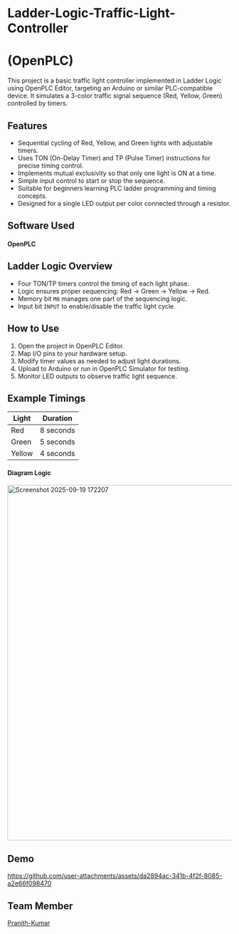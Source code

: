 # Ladder-Logic-Traffic-Light-Controller


# (OpenPLC)

This project is a basic traffic light controller implemented in Ladder Logic using OpenPLC Editor, targeting an Arduino or similar PLC-compatible device. It simulates a 3-color traffic signal sequence (Red, Yellow, Green) controlled by timers.

## Features

- Sequential cycling of Red, Yellow, and Green lights with adjustable timers.
- Uses TON (On-Delay Timer) and TP (Pulse Timer) instructions for precise timing control.
- Implements mutual exclusivity so that only one light is ON at a time.
- Simple input control to start or stop the sequence.
- Suitable for beginners learning PLC ladder programming and timing concepts.
- Designed for a single LED output per color connected through a resistor.

## Software Used

#### OpenPLC

  
## Ladder Logic Overview

- Four TON/TP timers control the timing of each light phase.
- Logic ensures proper sequencing: Red → Green → Yellow → Red.
- Memory bit `M0` manages one part of the sequencing logic.
- Input bit `INPUT` to enable/disable the traffic light cycle.

## How to Use

1. Open the project in OpenPLC Editor.
2. Map I/O pins to your hardware setup.
3. Modify timer values as needed to adjust light durations.
4. Upload to Arduino or run in OpenPLC Simulator for testing.
5. Monitor LED outputs to observe traffic light sequence.

## Example Timings

| Light  | Duration  |
|--------|-----------|
| Red    | 8 seconds |
| Green  | 5 seconds |
| Yellow | 4 seconds |

#### Diagram Logic

<img width="1205" height="798" alt="Screenshot 2025-09-19 172207" src="https://github.com/user-attachments/assets/28670605-e860-4817-b915-4a8a028728f8" />



## Demo

https://github.com/user-attachments/assets/da2894ac-341b-4f2f-8085-a2e66f098470

## Team Member 

[Pranith-Kumar](https://github.com/Pranith-Kumar-18?tab=repositories)
